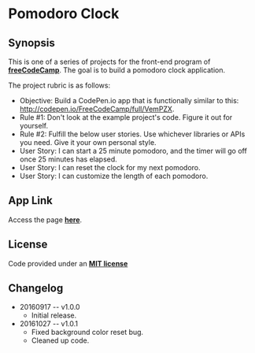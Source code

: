 Pomodoro Clock
===

Synopsis
---
This is one of a series of projects for the front-end program of **[freeCodeCamp](http://www.freecodecamp.com/)**. The goal is to build a pomodoro
clock application.

The project rubric is as follows:

+ Objective: Build a CodePen.io app that is functionally similar to this: http://codepen.io/FreeCodeCamp/full/VemPZX.
+ Rule #1: Don't look at the example project's code. Figure it out for yourself.
+ Rule #2: Fulfill the below user stories. Use whichever libraries or APIs you need. Give it your own personal style.
+ User Story: I can start a 25 minute pomodoro, and the timer will go off once 25 minutes has elapsed.
+ User Story: I can reset the clock for my next pomodoro.
+ User Story: I can customize the length of each pomodoro.


App Link
---
Access the page **[here](http://genkibit.github.io/fcc-pomodoro-clock/)**.


License
---
Code provided under an **[MIT license](https://github.com/genkibit/fcc-pomodoro-clock/blob/gh-pages/LICENSE.md)**


Changelog
---
+ 20160917 -- v1.0.0
	- Initial release.
+ 20161027 -- v1.0.1
	- Fixed background color reset bug.
	- Cleaned up code.